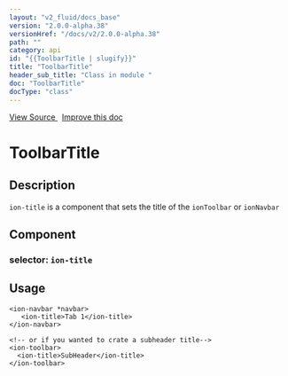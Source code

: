```yaml
---
layout: "v2_fluid/docs_base"
version: "2.0.0-alpha.38"
versionHref: "/docs/v2/2.0.0-alpha.38"
path: ""
category: api
id: "{{ToolbarTitle | slugify}}"
title: "ToolbarTitle"
header_sub_title: "Class in module "
doc: "ToolbarTitle"
docType: "class"
---
```





<div class="improve-docs">
  <a href='http://github.com/driftyco/ionic2/tree/master/ionic/components/toolbar/toolbar.ts#L98'>
    View Source
  </a>
  &nbsp;
  <a href='http://github.com/driftyco/ionic2/edit/master/ionic/components/toolbar/toolbar.ts#L98'>
    Improve this doc
  </a>

  <!-- TODO(drewrygh, perrygovier): render this block in the correct location, markup identical to component docs -->

</div>




<h1 class="api-title">


ToolbarTitle






</h1>






<h2>Description</h2>

<p><code>ion-title</code> is a component that sets the title of the <code>ionToolbar</code> or <code>ionNavbar</code></p>


<h2>Component</h2>
<h3>selector: <code>ion-title</code></h3>
<h2>Usage</h2>


<pre><code class="lang-html">&lt;ion-navbar *navbar&gt;
   &lt;ion-title&gt;Tab 1&lt;/ion-title&gt;
&lt;/ion-navbar&gt;

&lt;!-- or if you wanted to crate a subheader title--&gt;
&lt;ion-toolbar&gt;
  &lt;ion-title&gt;SubHeader&lt;/ion-title&gt;
&lt;/ion-toolbar&gt;
</code></pre>





<!-- end content block -->


<!-- end body block -->


